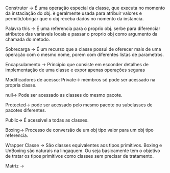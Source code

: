 Construtor -> É uma operação especial
da classe, que executa no momento da 
instaciação do obj. è geralmente usada
para atribuir valores e permitir/obrigar
que o obj receba dados no nomento da instancia.

Palavra this -> É uma referencia para o proprio obj. 
serbe para diferenciar atributos das variaveis locais e passar
o proprio obj como argumento da chamada do metodo.

Sobrecarga -> É um recurso que a classe possui de oferecer mais de uma
operação com o mesmo nome, porem com diferentes listas de parametros.

Encapsulamento -> Principio que consiste em esconder detalhes de implementação
de uma classe e expor apenas operações seguras

Modificadores de acesso:
Private-> membros só pode ser acessado na propria classe.

null-> Pode ser acessado as classes do mesmo pacote.

Protected-> pode ser acessado pelo mesmo pacote ou subclasses
de pacotes diferentes.

Public-> É acessivel a todas as classes.

Boxing-> Processo de conversão de um obj tipo valor para
um obj tipo referencia.

Wrapper Classe -> Sâo classes equivalentes aos tipos
primitivos. Boxing e UnBoxing são naturais na lingaquem.
Ou seja basicamente tem o objetivo de tratar os tipos
primitivos como classes sem precisar de tratamento.

Matriz ->